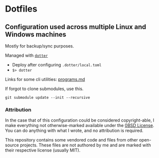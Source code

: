 # Dotfiles #
## Configuration used across multiple Linux and Windows machines

Mostly for backup/sync purposes.

Managed with [`dotter`](https://github.com/SuperCuber/dotter)

- Deploy after configuring `.dotter/local.toml`
- `$> dotter`

Links for some cli utilities: [programs.md](./programs.md)

If forgot to clone submodules, use this.
```
git submodule update --init --recursive
```

### Attribution
In the case that of this configuration could be considered copyright-able,
I make everything not otherwise-marked available under the [0BSD License](./LICENSE).
You can do anything with what I wrote, and no attribution is required.

This repository contains some vendored code and files from other open-source projects.
These files are not authored by me and are marked with their respective license (usually MIT).
